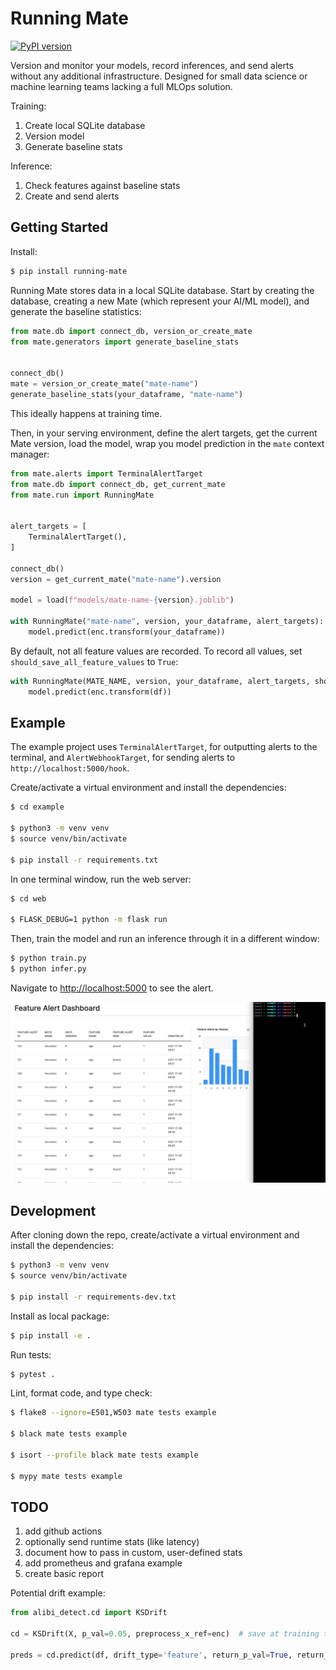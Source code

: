 # Running Mate

[![PyPI version](https://badge.fury.io/py/running-mate.svg)](https://badge.fury.io/py/running-mate)

Version and monitor your models, record inferences, and send alerts without any additional infrastructure. Designed for small data science or machine learning teams lacking a full MLOps solution.

Training:

1. Create local SQLite database
1. Version model
1. Generate baseline stats

Inference:

1. Check features against baseline stats
1. Create and send alerts

## Getting Started

Install:

```sh
$ pip install running-mate
```

Running Mate stores data in a local SQLite database. Start by creating the database, creating a new Mate (which represent your AI/ML model), and generate the baseline statistics:

```python
from mate.db import connect_db, version_or_create_mate
from mate.generators import generate_baseline_stats


connect_db()
mate = version_or_create_mate("mate-name")
generate_baseline_stats(your_dataframe, "mate-name")
```

This ideally happens at training time.

Then, in your serving environment, define the alert targets, get the current Mate version, load the model, wrap you model prediction in the `mate` context manager:


```python
from mate.alerts import TerminalAlertTarget
from mate.db import connect_db, get_current_mate
from mate.run import RunningMate


alert_targets = [
    TerminalAlertTarget(),
]

connect_db()
version = get_current_mate("mate-name").version

model = load(f"models/mate-name-{version}.joblib")

with RunningMate("mate-name", version, your_dataframe, alert_targets):
    model.predict(enc.transform(your_dataframe))
```

By default, not all feature values are recorded. To record all values, set `should_save_all_feature_values` to `True`:

```python
with RunningMate(MATE_NAME, version, your_dataframe, alert_targets, should_save_all_feature_values=True):
    model.predict(enc.transform(df))
```

## Example

The example project uses `TerminalAlertTarget`, for outputting alerts to the terminal, and `AlertWebhookTarget`, for sending alerts to `http://localhost:5000/hook`.

Create/activate a virtual environment and install the dependencies:

```sh
$ cd example

$ python3 -m venv venv
$ source venv/bin/activate

$ pip install -r requirements.txt
```

In one terminal window, run the web server:

```sh
$ cd web

$ FLASK_DEBUG=1 python -m flask run
```

Then, train the model and run an inference through it in a different window:

```sh
$ python train.py
$ python infer.py
```

Navigate to [http://localhost:5000](http://localhost:5000) to see the alert.

![](example/example.gif)

## Development

After cloning down the repo, create/activate a virtual environment and install the dependencies:

```sh
$ python3 -m venv venv
$ source venv/bin/activate

$ pip install -r requirements-dev.txt
```

Install as local package:

```sh
$ pip install -e .
```

Run tests:

```sh
$ pytest .
```

Lint, format code, and type check:

```sh
$ flake8 --ignore=E501,W503 mate tests example

$ black mate tests example

$ isort --profile black mate tests example

$ mypy mate tests example
```

## TODO

1. add github actions
1. optionally send runtime stats (like latency)
1. document how to pass in custom, user-defined stats
1. add prometheus and grafana example
1. create basic report

Potential drift example:

```python
from alibi_detect.cd import KSDrift

cd = KSDrift(X, p_val=0.05, preprocess_x_ref=enc)  # save at training time

preds = cd.predict(df, drift_type='feature', return_p_val=True, return_distance=True)
```
